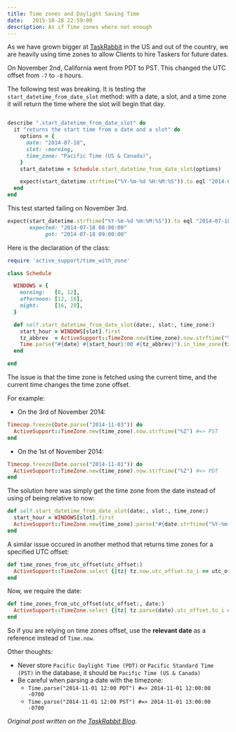 ```yaml
---
title: Time zones and Daylight Saving Time
date:   2015-10-28 22:59:00
description: As if Time zones where not enough
---
```


As we have grown bigger at [TaskRabbit](https://www.taskrabbit.com) in the US and out of the country, we are heavily using time zones to allow Clients to hire Taskers for future dates.

On November 2nd, California went from PDT to PST. This changed the UTC offset from `-7` to `-8` hours.

The following test was breaking. It is testing the `start_datetime_from_date_slot` method: with a date, a slot, and a time zone it will return the time where the slot will begin that day.

```ruby

describe ".start_datetime_from_date_slot" do
  it "returns the start time from a date and a slot" do
    options = {
      date: "2014-07-18",
      slot: :morning,
      time_zone: "Pacific Time (US & Canada)",
    }
    start_datetime = Schedule.start_datetime_from_date_slot(options)

    expect(start_datetime.strftime("%Y-%m-%d %H:%M:%S")).to eql "2014-07-18 08:00:00"
  end
end

```

This test started failing on November 3rd.

```ruby
expect(start_datetime.strftime("%Y-%m-%d %H:%M:%S")).to eql "2014-07-18 08:00:00"
       expected: "2014-07-18 08:00:00"
            got: "2014-07-18 09:00:00"

```

Here is the declaration of the class:

```ruby
require 'active_support/time_with_zone'

class Schedule

  WINDOWS = {
    morning:   [8, 12],
    afternoon: [12, 16],
    night:     [16, 20],
  }

  def self.start_datetime_from_date_slot(date:, slot:, time_zone:)
    start_hour = WINDOWS[slot].first
    tz_abbrev  = ActiveSupport::TimeZone.new(time_zone).now.strftime("%Z")
    Time.parse("#{date} #{start_hour}:00 #{tz_abbrev}").in_time_zone(time_zone)
  end

end
```

The issue is that the time zone is fetched using the current time, and the current time changes the time zone offset.

For example:

- On the 3rd of November 2014:

```ruby
Timecop.freeze(Date.parse("2014-11-03")) do
  ActiveSupport::TimeZone.new(time_zone).now.strftime("%Z") #=> PST
end
```

- On the 1st of November 2014:

```ruby
Timecop.freeze(Date.parse("2014-11-01")) do
  ActiveSupport::TimeZone.new(time_zone).now.strftime("%Z") #=> PDT
end
```

The solution here was simply get the time zone from the date instead of using of being relative to now:

```ruby
def self.start_datetime_from_date_slot(date:, slot:, time_zone:)
  start_hour = WINDOWS[slot].first
  ActiveSupport::TimeZone.new(time_zone).parse("#{date.strftime("%Y-%m-%d")} #{start_hour}:00")
end
```

A similar issue occured in another method that returns time zones for a specified UTC offset:

```ruby
def time_zones_from_utc_offset(utc_offset:)
  ActiveSupport::TimeZone.select {|tz| tz.now.utc_offset.to_i == utc_offset }
end
```

Now, we require the date:

```ruby
def time_zones_from_utc_offset(utc_offset:, date:)
  ActiveSupport::TimeZone.select {|tz| tz.parse(date).utc_offset.to_i == utc_offset }
end
```

So if you are relying on time zones offset, use the **relevant date** as a reference instead of `Time.now`.

Other thoughts:

- Never store `Pacific Daylight Time (PDT)` or `Pacific Standard Time (PST)` in the database, it should be `Pacific Time (US & Canada)`
- Be careful when parsing a date with the timezone:
  - `Time.parse("2014-11-01 12:00 PDT") #=> 2014-11-01 12:00:00 -0700`
  - `Time.parse("2014-11-01 12:00 PST") #=> 2014-11-01 13:00:00 -0700`

*Original post written on the [TaskRabbit Blog](http://tech.taskrabbit.com/blog/2014/11/07/time-zones-and-daylight-saving-time/).*
